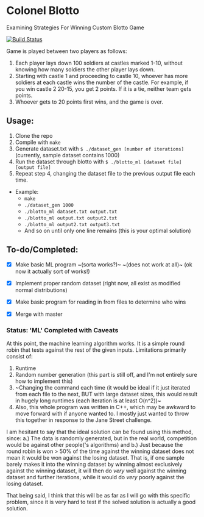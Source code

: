 # Colonel Blotto

Examining Strategies For Winning Custom Blotto Game

[![Build Status](https://travis-ci.com/jasperswallen/colonel-blotto.svg?branch=machine-learning)](https://travis-ci.com/jasperswallen/colonel-blotto)

Game is played between two players as follows:

1. Each player lays down 100 soldiers at castles marked 1-10, without knowing how many soldiers the other player lays down.
2. Starting with castle 1 and proceeding to castle 10, whoever has more soldiers at each castle wins the number of the castle. For example, if you win castle 2 20-15, you get 2 points. If it is a tie, neither team gets points.
3. Whoever gets to 20 points first wins, and the game is over.

## Usage:

1. Clone the repo
2. Compile with `make`
3. Generate dataset.txt with `$ ./dataset_gen [number of iterations]` (currently, sample dataset contains 1000)
4. Run the dataset through blotto with `$ ./blotto_ml [dataset file] [output file]`
5. Repeat step 4, changing the dataset file to the previous output file each time.
 
* Example:
  * `make`
  * `./dataset_gen 1000`
  * `./blotto_ml dataset.txt output.txt`
  * `./blotto_ml output.txt output2.txt`
  * `./blotto_ml output2.txt output3.txt`
  * And so on until only one line remains (this is your optimal solution)

## To-do/Completed:

- [x] Make basic ML program ~(sorta works?)~ ~(does not work at all)~ (ok now it actually sort of works!)
- [x] Implement proper random dataset (right now, all exist as modified normal distributions)
- [x] Make basic program for reading in from files to determine who wins
- [x] Merge with master


### Status: 'ML' Completed with Caveats

At this point, the machine learning algorithm works. It is a simple round robin that tests against the rest of the given inputs. Limitations primarily consist of:
1. Runtime
2. Random number generation (this part is still off, and I'm not entirely sure how to implement this)
3. ~Changing the command each time (it would be ideal if it just iterated from each file to the next, BUT with large dataset sizes, this would result in hugely long runtimes (each iteration is at least O(n^2))~
4. Also, this whole program was written in C++, which may be awkward to move forward with if anyone wanted to. I mostly just wanted to throw this together in response to the Jane Street challenge.

I am hesitant to say that the ideal solution can be found using this method, since:
a.) The data is randomly generated, but in the real world, competition would be against other people('s algorithms)
and b.) Just because the round robin is won > 50% of the time against the winning dataset does not mean it would be won against the losing dataset. That is, if one sample barely makes it into the winning dataset by winning almost exclusively against the winning dataset, it will then do *very* well against the winning dataset and further iterations, while it would do *very* poorly against the losing dataset.

That being said, I think that this will be as far as I will go with this specific problem, since it is very hard to test if the solved solution is actually a good solution.